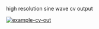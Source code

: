 high resolution sine wave cv output

[![example-cv-out](https://github.com/newdigate/teensy-eurorack/actions/workflows/teensy-examples-cv-out.yml/badge.svg)](https://github.com/newdigate/teensy-eurorack/actions/workflows/teensy-examples-cv-out.yml)
